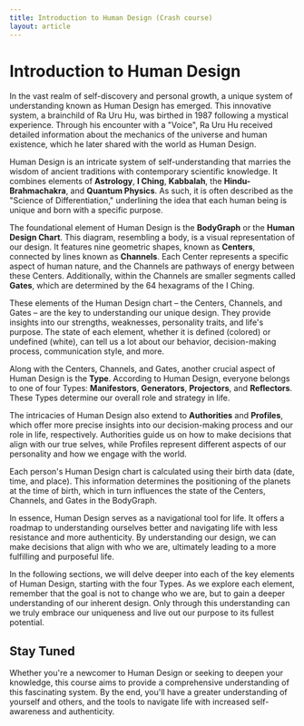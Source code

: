 ```yaml
---
title: Introduction to Human Design (Crash course)
layout: article
---
```

# Introduction to Human Design

In the vast realm of self-discovery and personal growth, a unique system of understanding known as Human Design has emerged. This innovative system, a brainchild of Ra Uru Hu, was birthed in 1987 following a mystical experience. Through his encounter with a "Voice", Ra Uru Hu received detailed information about the mechanics of the universe and human existence, which he later shared with the world as Human Design.

Human Design is an intricate system of self-understanding that marries the wisdom of ancient traditions with contemporary scientific knowledge. It combines elements of **Astrology**, **I Ching**, **Kabbalah**, the **Hindu-Brahmachakra**, and **Quantum Physics**. As such, it is often described as the "Science of Differentiation," underlining the idea that each human being is unique and born with a specific purpose.

The foundational element of Human Design is the **BodyGraph** or the **Human Design Chart**. This diagram, resembling a body, is a visual representation of our design. It features nine geometric shapes, known as **Centers**, connected by lines known as **Channels**. Each Center represents a specific aspect of human nature, and the Channels are pathways of energy between these Centers. Additionally, within the Channels are smaller segments called **Gates**, which are determined by the 64 hexagrams of the I Ching. 

These elements of the Human Design chart – the Centers, Channels, and Gates – are the key to understanding our unique design. They provide insights into our strengths, weaknesses, personality traits, and life's purpose. The state of each element, whether it is defined (colored) or undefined (white), can tell us a lot about our behavior, decision-making process, communication style, and more. 

Along with the Centers, Channels, and Gates, another crucial aspect of Human Design is the **Type**. According to Human Design, everyone belongs to one of four Types: **Manifestors**, **Generators**, **Projectors**, and **Reflectors**. These Types determine our overall role and strategy in life. 

The intricacies of Human Design also extend to **Authorities** and **Profiles**, which offer more precise insights into our decision-making process and our role in life, respectively. Authorities guide us on how to make decisions that align with our true selves, while Profiles represent different aspects of our personality and how we engage with the world.

Each person's Human Design chart is calculated using their birth data (date, time, and place). This information determines the positioning of the planets at the time of birth, which in turn influences the state of the Centers, Channels, and Gates in the BodyGraph.

In essence, Human Design serves as a navigational tool for life. It offers a roadmap to understanding ourselves better and navigating life with less resistance and more authenticity. By understanding our design, we can make decisions that align with who we are, ultimately leading to a more fulfilling and purposeful life.

In the following sections, we will delve deeper into each of the key elements of Human Design, starting with the four Types. As we explore each element, remember that the goal is not to change who we are, but to gain a deeper understanding of our inherent design. Only through this understanding can we truly embrace our uniqueness and live out our purpose to its fullest potential.

## Stay Tuned

Whether you're a newcomer to Human Design or seeking to deepen your knowledge, this course aims to provide a comprehensive understanding of this fascinating system. By the end, you'll have a greater understanding of yourself and others, and the tools to navigate life with increased self-awareness and authenticity.
